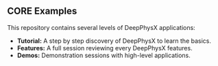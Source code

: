 ## CORE Examples

This repository contains several levels of DeepPhysX applications:
* **Tutorial:** A step by step discovery of DeepPhysX to learn the basics.
* **Features:** A full session reviewing every DeepPhysX features.
* **Demos:** Demonstration sessions with high-level applications.
